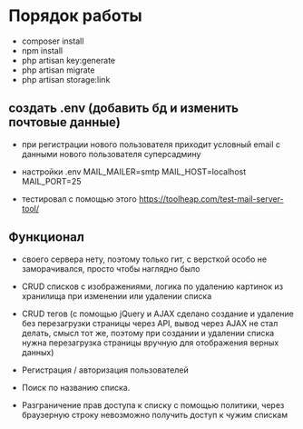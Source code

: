 # Порядок работы

- composer install
- npm install
- php artisan key:generate
- php artisan migrate 
- php artisan storage:link


## создать .env (добавить бд и изменить почтовые данные)

- при регистрации нового пользователя приходит условный email с данными нового пользователя суперсадмину
- настройки .env
  MAIL_MAILER=smtp
  MAIL_HOST=localhost
  MAIL_PORT=25

- тестировал с помощью этого https://toolheap.com/test-mail-server-tool/


## Функционал

- своего сервера нету, поэтому только гит, с версткой особо не заморачивался, просто чтобы наглядно было

- CRUD списков с изображениями, логика по удалению картинок из хранилища при изменении или удалении списка

- CRUD тегов (с помощью jQuery и AJAX сделано создание и удаление без перезагрузки страницы через API, вывод через AJAX не стал делать, 
  смысл тот же, поэтому при создании и удалении списка нужна перезагрузка страницы вручную для отображения верных данных)

- Регистрация / авторизация пользователей 

- Поиск по названию списка. 

- Разграничение прав доступа к списку с помощью политики, через браузерную строку невозможно получить доступ к чужим спискам

